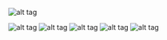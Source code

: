 ![alt tag](https://static.tildacdn.com/tild3264-3132-4431-b966-663139613733/Logo_Seowork11.png)


![alt tag](https://img.shields.io/badge/Python%203.9.6-1-brightgreen) ![alt tag](https://img.shields.io/badge/pytest--6.2.5-2-green) ![alt tag](https://img.shields.io/badge/py--1.11.0-3-yellow) ![alt tag](https://img.shields.io/badge/pluggy--1.0.0-4-red) ![alt tag](https://img.shields.io/badge/rootdir%3A%20%2Fseowork--selenium--tests-5-blue)